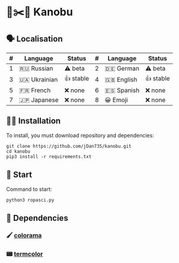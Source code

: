 # 🗿✂️📄 Kanobu
## 🗣 Localisation
| # | Language      | Status    | # | Language    | Status   |
|---|---------------|-----------|---|-------------|----------|
| 1 | 🇷🇺 Russian    | ⚠️ beta   | 2 | 🇩🇪 German   | ⚠️ beta  |
| 3 | 🇺🇦 Ukrainian  | 👍 stable | 4 | 🇬🇧 English  | 👍 stable |
| 5 | 🇫🇷 French     | ❌ none   | 6 | 🇪🇸 Spanish  | ❌ none   |
| 7 | 🇯🇵 Japanese   | ❌ none   | 8 | 😀 Emoji   | ❌ none   |
## 🧑‍💻 Installation
To install, you must download repository and dependencies:
```
git clone https://github.com/jDan735/kanobu.git
cd kanobu
pip3 install -r requirements.txt
```
## 🚀 Start
Command to start:
```
python3 ropasci.py
```
## 🔨 Dependencies
### 🖌 [colorama](https://github.com/tartley/colorama)
### 📟 [termcolor](https://pypi.org/project/termcolor/)
